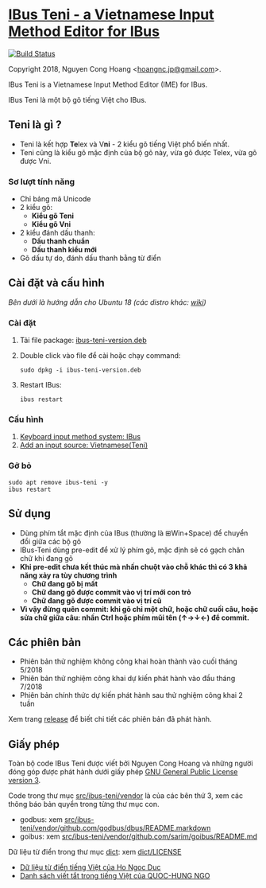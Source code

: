 [IBus Teni - a Vietnamese Input Method Editor for IBus](https://github.com/teni-ime/ibus-teni)
===================================
[![Build Status](https://travis-ci.org/teni-ime/ibus-teni.svg?branch=master)](https://travis-ci.org/teni-ime/ibus-teni)

Copyright 2018, Nguyen Cong Hoang <<hoangnc.jp@gmail.com>>.

IBus Teni is a Vietnamese Input Method Editor (IME) for IBus.

IBus Teni là một bộ gõ tiếng Việt cho IBus.


Teni là gì ?
------------
* Teni là kết hợp **Te**lex và V**ni** - 2 kiểu gõ tiếng Việt phổ biến nhất.
* Teni cũng là kiểu gõ mặc định của bộ gõ này, vừa gõ được Telex, vừa gõ được Vni.

### Sơ lượt tính năng
* Chỉ bảng mã Unicode
* 2 kiểu gõ: 
  * **Kiểu gõ Teni**
  * **Kiểu gõ Vni**
* 2 kiểu đánh dấu thanh:
  * **Dấu thanh chuẩn**
  * **Dấu thanh kiểu mới**
* Gõ dấu tự do, đánh dấu thanh bằng từ điển

Cài đặt và cấu hình
------------------
*Bên dưới là hướng dẫn cho Ubuntu 18 (các distro khác: [wiki](https://github.com/teni-ime/ibus-teni/wiki))*

### Cài đặt

1. Tải file package: [ibus-teni-version.deb]()

2. Double click vào file để cài hoặc chạy command:

   `sudo dpkg -i ibus-teni-version.deb`

3. Restart IBus:

   `ibus restart`
    
### Cấu hình
1. [Keyboard input method system: IBus](https://github.com/teni-ime/ibus-teni/wiki/H%C6%B0%E1%BB%9Bng-d%E1%BA%ABn-c%E1%BA%A5u-h%C3%ACnh#1-keyboard-input-method-system-ibus)
2. [Add an input source: Vietnamese(Teni)](https://github.com/teni-ime/ibus-teni/wiki/H%C6%B0%E1%BB%9Bng-d%E1%BA%ABn-c%E1%BA%A5u-h%C3%ACnh#2-add-an-input-source-vietnameseteni)
    
### Gỡ bỏ
```
sudo apt remove ibus-teni -y
ibus restart
```

Sử dụng
-------------
* Dùng phím tắt mặc định của IBus (thường là ⊞Win+Space) để chuyển đổi giữa các bộ gõ
* IBus-Teni dùng pre-edit để xử lý phím gõ, mặc định sẽ có gạch chân chữ khi đang gõ
* **Khi pre-edit chưa kết thúc mà nhấn chuột vào chỗ khác thì có 3 khả năng xảy ra tùy chương trình**
    * **Chữ đang gõ bị mất**
    * **Chữ đang gõ được commit vào vị trí mới con trỏ**
    * **Chữ đang gõ được commit vào vị trí cũ**
* **Vì vậy đừng quên commit: khi gõ chỉ một chữ, hoặc chữ cuối câu, hoặc sửa chữ giữa câu: nhấn Ctrl hoặc phím mũi tên (↑→↓←) để commit.**
         

Các phiên bản
------------
* Phiên bản thử nghiệm không công khai hoàn thành vào cuối tháng 5/2018
* Phiên bản thử nghiệm công khai dự kiến phát hành vào đầu tháng 7/2018
* Phiên bản chính thức dự kiến phát hành sau thử nghiệm công khai 2 tuần

Xem trang [release](https://github.com/teni-ime/ibus-teni/releases) để biết chi tiết các phiên bản đã phát hành.

Giấy phép
-------
Toàn bộ code IBus Teni được viết bởi Nguyen Cong Hoang và những người đóng góp được phát hành dưới giấy phép 
[GNU General Public License version 3](https://opensource.org/licenses/GPL-3.0).

Code trong thư mục [src/ibus-teni/vendor](src/third_party) là của các bên thứ 3,
xem các thông báo bản quyền trong từng thư mục con.

* godbus: xem [src/ibus-teni/vendor/github.com/godbus/dbus/README.markdown](src/ibus-teni/vendor/github.com/godbus/dbus/README.markdown)
* goibus: xem [src/ibus-teni/vendor/github.com/sarim/goibus/README.md](src/ibus-teni/vendor/github.com/sarim/goibus/README.md)


Dữ liệu từ điển trong thư mục [dict](dict): xem [dict/LICENSE](dict/LICENSE)
* [Dữ liệu từ điển tiếng Việt của Ho Ngoc Duc](http://www.informatik.uni-leipzig.de/~duc/Dict/)
* [Danh sách viết tắt trong tiếng Việt của QUOC-HUNG NGO](https://sites.google.com/site/ngo2uochung/research/dsviettat-tieng-viet)
